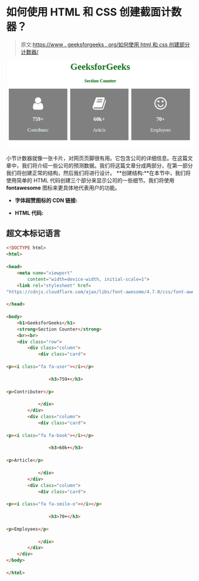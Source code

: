 # 如何使用 HTML 和 CSS 创建截面计数器？

> 原文:[https://www . geeksforgeeks . org/如何使用 html 和 css 创建部分计数器/](https://www.geeksforgeeks.org/how-to-create-section-counter-using-html-and-css/)

![](img/19071b2c710c921b9425554e2ebd4cad.png)

小节计数器就像一张卡片，对网页页脚很有用。它包含公司的详细信息。在这篇文章中，我们将介绍一些公司的预测数据。我们将这篇文章分成两部分，在第一部分我们将创建正常的结构，然后我们将进行设计。
**创建结构:**在本节中，我们将使用简单的 HTML 代码创建三个部分来显示公司的一些细节。我们将使用 **fontawesome** 图标来更具体地代表用户的功能。

*   **字体超赞图标的 CDN 链接:**

> <link rel="”stylesheet”" href="”https://cdnjs.cloudflare.com/ajax/libs/font-awesome/4.7.0/css/font-awesome.min.css”">

*   **HTML 代码:**

## 超文本标记语言

```html
<!DOCTYPE html>
<html>

<head>
    <meta name="viewport"
        content="width=device-width, initial-scale=1">
    <link rel="stylesheet" href=
"https://cdnjs.cloudflare.com/ajax/libs/font-awesome/4.7.0/css/font-awesome.min.css">

</head>

<body>
    <h1>GeeksforGeeks</h1>
    <strong>Section Counter</strong>
    <br><br>
    <div class="row">
        <div class="column">
            <div class="card">

<p><i class="fa fa-user"></i></p>

                <h3>759+</h3>

<p>Contributer</p>

            </div>
        </div>
        <div class="column">
            <div class="card">

<p><i class="fa fa-book"></i></p>

                <h3>60k+</h3>

<p>Article</p>

            </div>
        </div>
        <div class="column">
            <div class="card">

<p><i class="fa fa-smile-o"></i></p>

                <h3>70+</h3>

<p>Employees</p>

            </div>
        </div>
    </div>
</body>

</html>                   
```